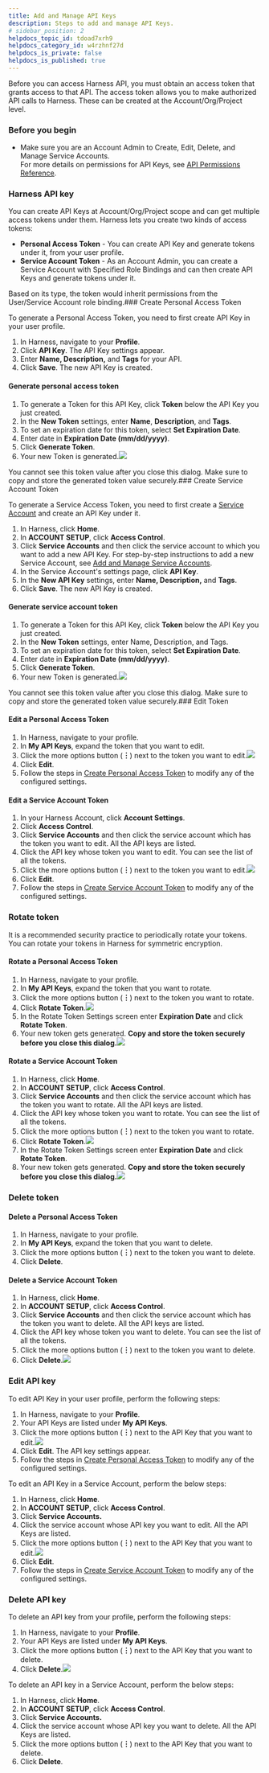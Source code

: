 ```yaml
---
title: Add and Manage API Keys
description: Steps to add and manage API Keys.
# sidebar_position: 2
helpdocs_topic_id: tdoad7xrh9
helpdocs_category_id: w4rzhnf27d
helpdocs_is_private: false
helpdocs_is_published: true
---
```


Before you can access Harness API, you must obtain an access token that grants access to that API. The access token allows you to make authorized API calls to Harness. These can be created at the Account/Org/Project level.

### Before you begin

* Make sure you are an Account Admin to Create, Edit, Delete, and Manage Service Accounts.  
For more details on permissions for API Keys, see [API Permissions Reference](../4_Role-Based-Access-Control/ref-access-management/permissions-reference.mdc).

### Harness API key

You can create API Keys at Account/Org/Project scope and can get multiple access tokens under them. Harness lets you create two kinds of access tokens:

* **Personal Access Token** - You can create API Key and generate tokens under it, from your user profile.
* **Service Account Token** - As an Account Admin, you can create a Service Account with Specified Role Bindings and can then create API Keys and generate tokens under it.

Based on its type, the token would inherit permissions from the User/Service Account role binding.### Create Personal Access Token

To generate a Personal Access Token, you need to first create API Key in your user profile.

1. In Harness, navigate to your **Profile**.
2. Click **API Key**. The API Key settings appear.
3. Enter **Name, Description,** and **Tags** for your API.
4. Click **Save**. The new API Key is created.

#### Generate personal access token

1. To generate a Token for this API Key, click **Token** below the API Key you just created.
2. In the **New Token** settings, enter **Name**, **Description**, and **Tags**.
3. To set an expiration date for this token, select **Set Expiration Date**.
4. Enter date in **Expiration Date (mm/dd/yyyy)**.
5. Click **Generate Token**.
6. Your new Token is generated.![](https://files.helpdocs.io/i5nl071jo5/articles/tdoad7xrh9/1625894114082/screenshot-2021-07-10-at-10-44-16-am.png)

You cannot see this token value after you close this dialog. Make sure to copy and store the generated token value securely.### Create Service Account Token

To generate a Service Access Token, you need to first create a [Service Account](../4_Role-Based-Access-Control/4-add-and-manage-service-account.md) and create an API Key under it.

1. In Harness, click **Home**.
2. In **ACCOUNT SETUP**, click **Access Control**.
3. Click **Service Accounts** and then click the service account to which you want to add a new API Key. For step-by-step instructions to add a new Service Account, see [Add and Manage Service Accounts](../4_Role-Based-Access-Control/4-add-and-manage-service-account.md).
4. In the Service Account's settings page, click **API Key**.
5. In the **New API Key** settings, enter **Name, Description,** and **Tags**.
6. Click **Save**. The new API Key is created.

#### Generate service account token

1. To generate a Token for this API Key, click **Token** below the API Key you just created.
2. In the **New Token** settings, enter Name, Description, and Tags.
3. To set an expiration date for this token, select **Set Expiration Date**.
4. Enter date in **Expiration Date (mm/dd/yyyy)**.
5. Click **Generate Token**.
6. Your new Token is generated.![](https://files.helpdocs.io/i5nl071jo5/articles/tdoad7xrh9/1625893969426/screenshot-2021-07-10-at-10-33-16-am.png)

You cannot see this token value after you close this dialog. Make sure to copy and store the generated token value securely.### Edit Token

#### Edit a Personal Access Token

1. In Harness, navigate to your profile.
2. In **My API Keys**, expand the token that you want to edit.
3. Click the more options button (**︙**) next to the token you want to edit.![](https://files.helpdocs.io/i5nl071jo5/articles/tdoad7xrh9/1625836186572/screenshot-2021-07-09-at-6-37-36-pm.png)
4. Click **Edit**.
5. Follow the steps in [Create Personal Access Token](../4_Role-Based-Access-Control/5-add-and-manage-api-keys.md#generate-personal-access-token) to modify any of the configured settings.

#### Edit a Service Account Token

1. In your Harness Account, click **Account Settings**.
2. Click **Access Control**.
3. Click **Service Accounts** and then click the service account which has the token you want to edit. All the API keys are listed.
4. Click the API key whose token you want to edit. You can see the list of all the tokens.
5. Click the more options button (**︙**) next to the token you want to edit.![](https://files.helpdocs.io/kw8ldg1itf/articles/tdoad7xrh9/1665053560333/screenshot-2022-10-06-at-4-22-14-pm.png)
6. Click **Edit**.
7. Follow the steps in [Create Service Account Token](../4_Role-Based-Access-Control/5-add-and-manage-api-keys.md#generate-service-account-token) to modify any of the configured settings.

### Rotate token

It is a recommended security practice to periodically rotate your tokens. You can rotate your tokens in Harness for symmetric encryption.

#### Rotate a Personal Access Token

1. In Harness, navigate to your profile.
2. In **My API Keys**, expand the token that you want to rotate.
3. Click the more options button (**︙**) next to the token you want to rotate.
4. Click **Rotate Token**.![](https://files.helpdocs.io/i5nl071jo5/articles/tdoad7xrh9/1625913521339/screenshot-2021-07-10-at-4-07-01-pm.png)
5. In the Rotate Token Settings screen enter **Expiration Date** and click **Rotate Token**.
6. Your new token gets generated. **Copy and store the token securely before you close this dialog.**![](https://files.helpdocs.io/i5nl071jo5/articles/tdoad7xrh9/1625917798421/screenshot-2021-07-10-at-5-18-42-pm.png)

#### Rotate a Service Account Token

1. In Harness, click **Home**.
2. In **ACCOUNT SETUP**, click **Access Control**.
3. Click **Service Accounts** and then click the service account which has the token you want to rotate. All the API keys are listed.
4. Click the API key whose token you want to rotate. You can see the list of all the tokens.
5. Click the more options button (**︙**) next to the token you want to rotate.
6. Click **Rotate Token**.![](https://files.helpdocs.io/i5nl071jo5/articles/tdoad7xrh9/1625913521339/screenshot-2021-07-10-at-4-07-01-pm.png)
7. In the Rotate Token Settings screen enter **Expiration Date** and click **Rotate Token**.
8. Your new token gets generated. **Copy and store the token securely before you close this dialog.**![](https://files.helpdocs.io/i5nl071jo5/articles/tdoad7xrh9/1625918144844/screenshot-2021-07-10-at-5-24-18-pm.png)

### Delete token

#### Delete a Personal Access Token

1. In Harness, navigate to your profile.
2. In **My API Keys**, expand the token that you want to delete.
3. Click the more options button (**︙**) next to the token you want to delete.
4. Click **Delete**.

#### Delete a Service Account Token

1. In Harness, click **Home**.
2. In **ACCOUNT SETUP**, click **Access Control**.
3. Click **Service Accounts** and then click the service account which has the token you want to delete. All the API keys are listed.
4. Click the API key whose token you want to delete. You can see the list of all the tokens.
5. Click the more options button (**︙**) next to the token you want to delete.
6. Click **Delete**.![](https://files.helpdocs.io/i5nl071jo5/articles/tdoad7xrh9/1625918343727/screenshot-2021-07-10-at-5-28-06-pm.png)

### Edit API key

To edit API Key in your user profile, perform the following steps:

1. In Harness, navigate to your **Profile**.
2. Your API Keys are listed under **My API Keys**.
3. Click the more options button (**︙**) next to the API Key that you want to edit.![](https://files.helpdocs.io/i5nl071jo5/articles/tdoad7xrh9/1625807100634/screenshot-2021-07-09-at-10-33-04-am.png)
4. Click **Edit**. The API key settings appear.
5. Follow the steps in [Create Personal Access Token](../4_Role-Based-Access-Control/5-add-and-manage-api-keys.md#generate-personal-access-token) to modify any of the configured settings.

To edit an API Key in a Service Account, perform the below steps:

1. In Harness, click **Home**.
2. In **ACCOUNT SETUP**, click **Access Control**.
3. Click **Service Accounts.**
4. Click the service account whose API key you want to edit. All the API Keys are listed.
5. Click the more options button (**︙**) next to the API Key that you want to edit.![](https://files.helpdocs.io/i5nl071jo5/articles/tdoad7xrh9/1625807742547/screenshot-2021-07-09-at-10-44-03-am.png)
6. Click **Edit**.
7. Follow the steps in [Create Service Account Token](../4_Role-Based-Access-Control/5-add-and-manage-api-keys.md#generate-service-account-token) to modify any of the configured settings.

### Delete API key

To delete an API key from your profile, perform the following steps:

1. In Harness, navigate to your **Profile**.
2. Your API Keys are listed under **My API Keys**.
3. Click the more options button (**︙**) next to the API Key that you want to delete.
4. Click **Delete**.![](https://files.helpdocs.io/i5nl071jo5/articles/tdoad7xrh9/1625808251911/screenshot-2021-07-09-at-10-53-19-am.png)

To delete an API key in a Service Account, perform the below steps:

1. In Harness, click **Home**.
2. In **ACCOUNT SETUP**, click **Access Control**.
3. Click **Service Accounts.**
4. Click the service account whose API key you want to delete. All the API Keys are listed.
5. Click the more options button (**︙**) next to the API Key that you want to delete.
6. Click **Delete**.


